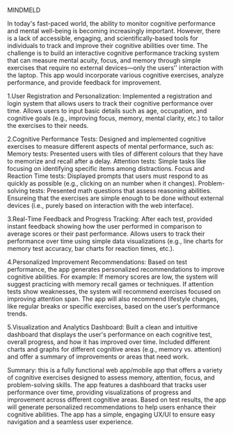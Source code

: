 MINDMELD

In today's fast-paced world, the ability to monitor cognitive performance and mental well-being is becoming increasingly important. However, there is a lack of accessible, engaging, and scientifically-based tools for individuals to track and improve their cognitive abilities over time. The challenge is to build an interactive cognitive performance tracking system that can measure mental acuity, focus, and memory through simple exercises that require no external devices—only the users’' interaction with the laptop. This app would incorporate various cognitive exercises, analyze performance, and provide feedback for improvement.

   1.User Registration and Personalization: Implemented a registration and login system that allows users to track their cognitive performance over time. Allows users to input basic details such as age, occupation, and cognitive goals (e.g., improving focus, memory, mental clarity, etc.) to tailor the exercises to their needs.
   
   2.Cognitive Performance Tests: Designed and implemented cognitive exercises to measure different aspects of mental performance, such as: Memory tests: Presented users with tiles of different colours that they have to memorize and recall after a delay. Attention tests: Simple tasks like focusing on identifying specific items among distractions. Focus and Reaction Time tests: Displayed prompts that users must respond to as quickly as possible (e.g., clicking on an number when it changes). Problem-solving tests: Presented math questions that assess reasoning abilities. Ensureing that the exercises are simple enough to be done without external devices (i.e., purely based on interaction with the web interface).
   
   3.Real-Time Feedback and Progress Tracking: After each test, provided instant feedback showing how the user performed in comparison to average scores or their past performance. Allows users to track their performance over time using simple data visualizations (e.g., line charts for memory test accuracy, bar charts for reaction times, etc.).
   
   4.Personalized Improvement Recommendations: Based on test performance, the app generates personalized recommendations to improve cognitive abilities. For example: If memory scores are low, the system will suggest practicing with memory recall games or techniques. If attention tests show weaknesses, the system will recommend exercises focused on improving attention span. The app will also recommend lifestyle changes, like regular breaks or specific exercises, based on the user’s performance trends.
   
   5.Visualization and Analytics Dashboard: Built a clean and intuitive dashboard that displays the user's performance on each cognitive test, overall progress, and how it has improved over time. Included different charts and graphs for different cognitive areas (e.g., memory vs. attention) and offer a summary of improvements or areas that need work.

Summary: this is a fully functional web app/mobile app that offers a variety of cognitive exercises designed to assess memory, attention, focus, and problem-solving skills. The app features a dashboard that tracks user performance over time, providing visualizations of progress and improvement across different cognitive areas. Based on test results, the app will generate personalized recommendations to help users enhance their cognitive abilities. The app has a simple, engaging UX/UI to ensure easy navigation and a seamless user experience.

